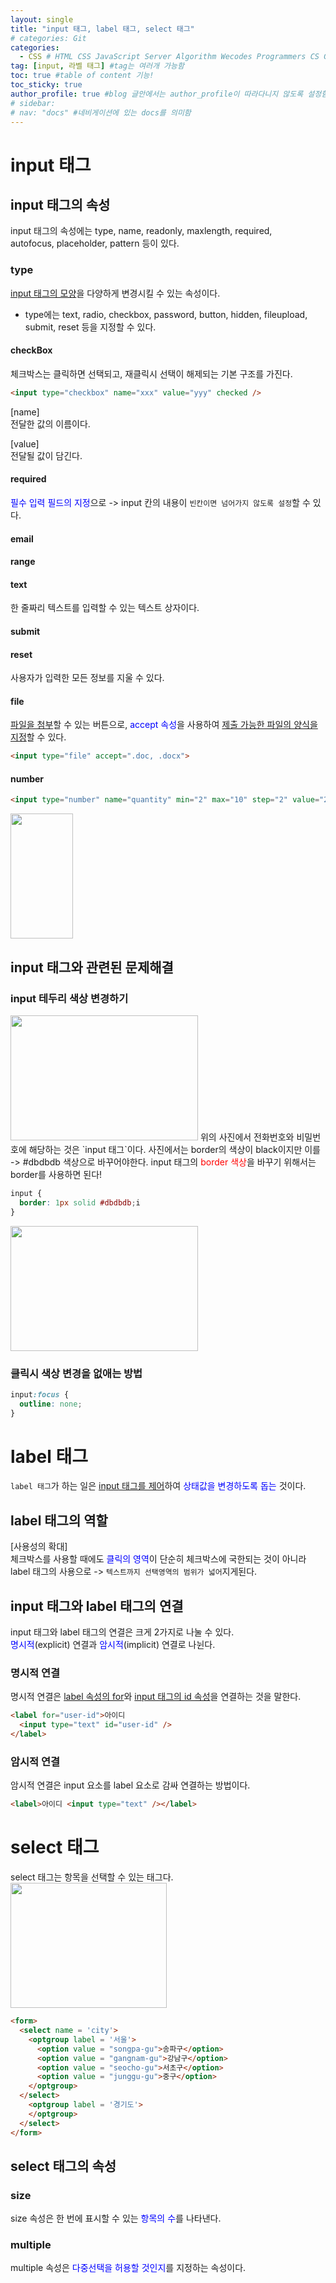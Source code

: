 ```yaml
---
layout: single
title: "input 태그, label 태그, select 태그"
# categories: Git
categories:
  - CSS # HTML CSS JavaScript Server Algorithm Wecodes Programmers CS Github Blog
tag: [input, 라벨 태그] #tag는 여러개 가능함
toc: true #table of content 기능!
toc_sticky: true
author_profile: true #blog 글안에서는 author_profile이 따라다니지 않도록 설정함
# sidebar:
# nav: "docs" #네비게이션에 있는 docs를 의미함
---
```

# input 태그  
## input 태그의 속성  
input 태그의 속성에는 type, name, readonly, maxlength, required,  
autofocus, placeholder, pattern 등이 있다.  
### type  
<u>input 태그의 모양</u>을 다양하게 변경시킬 수 있는 속성이다.  
- type에는 text, radio, checkbox, password, button, hidden, fileupload,  
submit, reset 등을 지정할 수 있다.  

#### checkBox  
체크박스는 클릭하면 선택되고, 재클릭시 선택이 해제되는 기본 구조를 가진다.  
```html  
<input type="checkbox" name="xxx" value="yyy" checked />  
```  
[name]  
전달한 값의 이름이다.  

[value]  
전달될 값이 담긴다.  

#### required  
<span style="color:blue">필수 입력 필드의 지정</span>으로 -> input 칸의 내용이 `빈칸이면 넘어가지 않도록 설정`할 수 있다.  

#### email  

#### range  

#### text  
한 줄짜리 텍스트를 입력할 수 있는 텍스트 상자이다.  

#### submit  

#### reset  
사용자가 입력한 모든 정보를 지울 수 있다.  

#### file  
<u>파일을 첨부</u>할 수 있는 버튼으로, <span style="color:blue">accept 속성</span>을 사용하여 <u>제출 가능한 파일의 양식을 지정</u>할 수 있다.  
```html
<input type="file" accept=".doc, .docx">
```  

#### number  
```html
<input type="number" name="quantity" min="2" max="10" step="2" value="2">
```  
<img src="https://user-images.githubusercontent.com/87808288/164394446-360f7b50-4da9-4754-b502-f5be0b721036.png" width="100" height="200">   

## input 태그와 관련된 문제해결  

### input 테두리 색상 변경하기  


<img src="https://user-images.githubusercontent.com/87808288/152899593-19485d54-fddd-4fb7-a4be-d88330a4ff9d.png" width="300" height="200">  
위의 사진에서 전화번호와 비밀번호에 해당하는 것은 `input 태그`이다.  
사진에서는 border의 색상이 black이지만 이를 -> #dbdbdb 색상으로 바꾸어야한다.  
input 태그의 <span style="color:red">border 색상</span>을 바꾸기 위해서는 border를 사용하면 된다!

```css
input {
  border: 1px solid #dbdbdb;i
}
```

  <img src="https://user-images.githubusercontent.com/87808288/152901423-6f3f012d-9f88-4b75-990c-dede904e8389.png" width="300" height="200">  

### 클릭시 색상 변경을 없애는 방법   

```css
input:focus {
  outline: none;
}
```

# label 태그  
`label 태그`가 하는 일은 <u>input 태그를 제어</u>하여 <span style="color:blue">상태값을 변경하도록 돕는</span> 것이다.  

## label 태그의 역할  
[사용성의 확대]  
체크박스를 사용할 때에도 <span style="color:blue">클릭의 영역</span>이 단순히 체크박스에 국한되는 것이 아니라  
label 태그의 사용으로 -> `텍스트까지 선택영역의 범위가 넓어`지게된다.  

## input 태그와 label 태그의 연결  
input 태그와 label 태그의 연결은 크게 2가지로 나눌 수 있다.  
<span style="color:blue">명시적</span>(explicit) 연결과 <span style="color:blue">암시적</span>(implicit) 연결로 나뉜다.  

### 명시적 연결  
명시적 연결은 <u>label 속성의 for</u>와 <u>input 태그의 id 속성</u>을 연결하는 것을 말한다.  
```html
<label for="user-id">아이디
  <input type="text" id="user-id" />
</label>
```  

### 암시적 연결  
암시적 연결은 input 요소를 label 요소로 감싸 연결하는 방법이다.  
```html
<label>아이디 <input type="text" /></label>
```  

# select 태그  
select 태그는 항목을 선택할 수 있는 태그다.  
<img src="https://user-images.githubusercontent.com/87808288/164389244-c18ab2a5-0c6b-4931-bd8c-7de99a881a96.png" width = "250" height = "200">  

```html
<form>
  <select name = 'city'>
    <optgroup label = '서울'>
      <option value = "songpa-gu">송파구</option>
      <option value = "gangnam-gu">강남구</option>
      <option value = "seocho-gu">서초구</option>
      <option value = "junggu-gu">중구</option>
    </optgroup>
  </select>
    <optgroup label = '경기도'>
    </optgroup>
  </select>
</form>
```  
## select 태그의 속성   
### size  
size 속성은 한 번에 표시할 수 있는 <span style="color:blue">항목의 수</span>를 나타낸다.  

### multiple  
multiple 속성은 <span style="color:blue">다중선택을 허용할 것인지</span>를 지정하는 속성이다.  

<!-- ### 2. Link 넣기

```

유형 1: (설명어를 입력) : [gunhee's coding blog](https://gunhee-jeong.github.io/)
유형 2: (URL 자동연결) : <https://gunhee-jeong.github.io/>
유형 3: (동일 파일 내 '문단으로 이동') : [1. Header로 이동](###-1-header)

```

유형 1: (설명어를 입력) : [gunhee's coding blog](https://gunhee-jeong.github.io/)
유형 2: (URL 자동연결) : <https://gunhee-jeong.github.io/>
유형 3: (동일 파일 내 '문단으로 이동') : [1. Header로 이동](#1-header)
유형 3의 방법

1. 특수문자를 제거
2. 스페이스는 -로 바꾸고
3. 대문자는 소문자로!
   그래서 ### 1. Header -> #1-header

## Link: [google][https://www.google.com/]

### 3. 수평선

```

---

```

---

### 4. 라인 바꾸기

```

스페이스바를 2번 눌러주면 다음칸으로
이동할 수 있어요!

```

---

스페이스바를 2번 눌러주면
다음칸으로 이동할 수 있어요!

### 5. list 만들기

```

1. 1번
2. 2번
3. 3번

- 순서없는 list
  - 순서없는 list
    - 순서없는 list

```

1. 1번
2. 2번
3. 3번

- 순서없는 list
  - 순서없는 list
    - 순서없는 list

---

### 6. font 관련

```

**진하게** -> 볼드
_기울여서_ -> 이탤릭체
~~취소선~~ -> 취소선

<ul>밑줄넣기</ul> -> 밑줄
<span style="color:red">빨간 글씨</span> -> 글자색
이것이 `인라인` 입니다 -> 인라인 코드
```

**진하게** -> 볼드
_기울여서_ -> 이탤릭체
~~취소선~~ -> 취소선
<u>밑줄넣기</u> -> 밑줄
<span style="color:red">빨간 글씨</span>
이것이 `인라인` 입니다 -> 인라인 코드

---

### 7. 인용구문

```
> coding
>
> > JavaScript
> >
> > > 내가 프짱!
```

> coding
>
> > JavaScript
> >
> > > 내가 프짱!

---

### 8. 이미지 삽입

```
유형1: ('사이즈를 조절' -> HTML 태그 사용) : <img src="https://gunhee-jeong.github.io/assets/images/blogLogo.png" width="300" height="200">
유형2: (이미지 삽입 후 -> 링크 걸기)
[![이미지](https://gunhee-jeong.github.io/assets/images/blogLogo/blogLogo.png)](https://gunhee-jeong.github.io/)
```

유형1: ('사이즈를 조절' -> HTML 태그 사용) : <img src="https://gunhee-jeong.github.io/assets/images/blogLogo.png" width="300" height="200">
유형2: (이미지 삽입 후 -> 링크 걸기)
[![이미지](https://gunhee-jeong.github.io/assets/images/blogLogo.png)](https://gunhee-jeong.github.io/)

### 9. 표 만들기

```
||국어|영어|
| :--- | ---: | :--: |
|건희 | 100점 | 100점
|철수 | 100점 | 100점
```

|      |  국어 | 영어  |
| :--- | ----: | :---: |
| 건희 | 100점 | 100점 |
| 철수 | 100점 | 100점 |

> - header를 넣고 싶은 경우 ---을 사용하고 :을 이용하여 정렬에 사용함!

### 10. 토글 만들기

```
<details>
<summary>여기를 누르세요</summary>
<div markdown="1">
숨겨진 내용
</div>
</details>
```

<details>
<summary>여기를 누르세요</summary>
<div markdown="1">
숨겨진 내용
</div>
</details> -->
